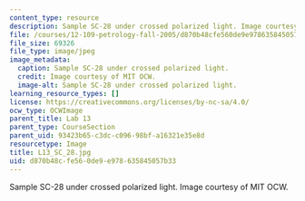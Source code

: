 ```yaml
---
content_type: resource
description: Sample SC-28 under crossed polarized light. Image courtesy of MIT OCW.
file: /courses/12-109-petrology-fall-2005/d870b48cfe560de9e978635845057b33_L13_SC_28.jpg
file_size: 69326
file_type: image/jpeg
image_metadata:
  caption: Sample SC-28 under crossed polarized light.
  credit: Image courtesy of MIT OCW.
  image-alt: Sample SC-28 under crossed polarized light.
learning_resource_types: []
license: https://creativecommons.org/licenses/by-nc-sa/4.0/
ocw_type: OCWImage
parent_title: Lab 13
parent_type: CourseSection
parent_uid: 93423b65-c3dc-c096-98bf-a16321e35e8d
resourcetype: Image
title: L13_SC_28.jpg
uid: d870b48c-fe56-0de9-e978-635845057b33
---
```

Sample SC-28 under crossed polarized light. Image courtesy of MIT OCW.